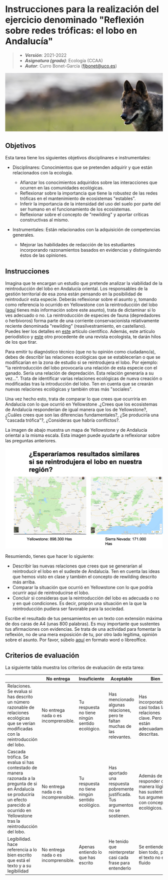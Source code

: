 # Instrucciones para la realización del ejercicio denominado "Reflexión sobre redes tróficas: el lobo en Andalucía"

> + **_Versión_**: 2021-2022
> + **_Asignatura (grado)_**: Ecología (CCAA)
> + **_Autor_**: Curro Bonet-García (fjbonet@uco.es)

![portada](https://github.com/aprendiendo-cosas/A_lobo_andalucia_ecologia_ccaa/raw/2021-2022/imagenes/portada.jpg)

## Objetivos 

Esta tarea tiene los siguientes objetivos disciplinares e instrumentales:

+ Disciplinares: Conocimientos que se pretenden adquirir y que están relacionados con la ecología.
  + Afianzar los conocimientos adquiridos sobre las interacciones que ocurren en las comunidades ecológicas.
  + Reflexionar sobre la importancia que tiene la robustez de las redes tróficas en el mantenimiento de ecosistemas "estables".
  + Inferir la importancia de la intensidad del uso del suelo por parte del ser humano en el funcionamiento de los ecosistemas.
  + Reflexionar sobre el concepto de "rewilding" y aportar críticas constructivas al mismo.
+ Instrumentales: Están relacionados con la adquisición de competencias generales.

  + Mejorar las habilidades de redacción de los estudiantes incorporando razonamientos basados en evidencias y distinguiendo éstos de las opiniones. 



## Instrucciones

Imagina que te encargan un estudio que pretende analizar la viabilidad de la reintroducción del lobo en Andalucía oriental. Los responsables de la gestión territorial de esa zona están pensando en la posibilidad de reintroducir esta especie. Deberás reflexionar sobre el asunto y, tomando como referencia lo ocurrido en Yellowstone con la reintroducción del lobo ([aquí](https://github.com/aprendiendo-cosas/P_modelizacion_interacciones_ecologia_ccaa/raw/2021-2022/descargables/cascadas_troficas.pptx) tienes más información sobre este asunto), trata de dictaminar si lo ves adecuado o no. La reintroducción de especies de fauna (depredadores o herbívoros) forma parte de una corriente conservacionista relativamente reciente denominada "rewilding" (reasilvestramiento, en castellano). Puedes leer los detalles en [este](https://sci-hub.hkvisa.net/10.1126/science.aav5570) artículo científico. Además, este artículo periodístico y [este](https://www.soberaniaalimentaria.info/numeros-publicados/70-numero-35/667-el-debate-sobre-resilvestrar-rewilding) otro procedente de una revista ecologista, te darán hilos de los que tirar. 

Para emitir tu diagnóstico técnico (que no tu opinión como ciudadano/a), debes de describir las relaciones ecológicas que se establecerían o que se modificarían en la zona de estudio si se reintrodujera el lobo. Por ejemplo: "la reintroducción del lobo provocaría una relación de esta especie con el ganado. Sería una relación de depredación. Esta relación generaría a su vez...". Trata de identificar varias relaciones ecológicas de nueva creación o modificadas tras la introducción del lobo. Ten en cuenta que se crearán nuevas relaciones ecológicas y también otras más "sociales".

Una vez hecho esto, trata de comparar lo que crees que ocurriría en Andalucía con lo que ocurrió en Yellowstone .¿Crees que los ecosistemas de Andalucía responderían de igual manera que los de Yellowstone?, ¿Cuáles crees que son las diferencias  fundamentales?, ¿Se produciría una "cascada trófica"?, ¿Consideras que habría conflictos?. 

La imagen de abajo muestra un mapa de Yellowstone y de Andalucía  oriental a la misma escala. Esta imagen puede ayudarte a reflexionar  sobre las preguntas anteriores. 



![imagen](https://github.com/aprendiendo-cosas/A_lobo_andalucia_ecologia_ccaa/raw/2021-2022/imagenes/yellowstone_vs_andalucia.png)

Resumiendo, tienes que hacer lo siguiente:

- Describir las nuevas relaciones que crees que se generarían al reintroducir el lobo en el sudeste de Andalucía. Ten en cuenta las ideas que hemos visto en clase y también el concepto de rewilding descrito más arriba.
- Comparar la situación que ocurrió en Yellowstone con lo que podría ocurrir aquí de reintroducirse el lobo. 
- Concluir si consideras que la reintroducción del lobo es adecuada o no y en qué condiciones. Es decir, propón una situación en la que la reintroducción pudiera ser favorable para la sociedad. 

Escribe el resultado de tus pensamientos en un texto con extensión máxima de dos caras de A4 (unas 800 palabras).  Es muy importante que sustentes tus afirmaciones con evidencias. Se trata de una actividad para fomentar la reflexión, no de una mera exposición de tu, por otro lado legítima, opinión sobre el asunto. Por favor, súbelo [aquí](https://www.turnitin.com/t_submit.asp?r=15.22801812729&svr=37&lang=es&aid=120034063) en formato word o libreoffice.



## Criterios de evaluación

La siguiente tabla muestra los criterios de evaluación de esta tarea:



|                                                              | No entrega                           | Insuficiente                                    | Aceptable                                                    | Bien                                                         | Buen trabajo                                                 | Excelente                                                    |
| ------------------------------------------------------------ | ------------------------------------ | ----------------------------------------------- | ------------------------------------------------------------ | ------------------------------------------------------------ | ------------------------------------------------------------ | ------------------------------------------------------------ |
| Relaciones. Se evalua si has descrito un número razonable de relaciones ecológicas que se verían modificadas con la reintroducción del lobo. | No entrega nada o es incomprensible. | Tu respuesta no tiene ningún sentido ecológico. | Has mencionado algunas relaciones, pero te faltan muchas de las relevantes. | Has incorporado casi todas las relaciones clave. Pero no están adecuadamente descritas. | Además de presentar un número aceptable de relaciones, las has descrito adecuadamente según se indicaba en el ejercicio. | Además de lo anterior, incorporas ideas no explícitamente mencionados en las instrucciones. |
| Cascada trófica. Se evalua si has contestado de manera razonada a la pregunta de si en Andalucía se produciría un efecto parecido al ocurrido en Yellowstone tras la reintroducción del lobo. | No entrega nada o es incomprensible. | Tu respuesta no tiene ningún sentido ecológico. | Has aportado una respuesta pobremente justificada. Tus argumentos no se sostienen. | Además de responder de manera lógica, has sustentado tus argumentos con conceptos ecológicos. | Has conectado la pregunta con otros conceptos que hemos visto en la asignatura. Muestras gran capacidad de transferir conocimiento de un ámbito a otro. | Además de lo anterior, incorporas conceptos no explícitamente mencionados en las instrucciones. |
| Legibilidad. hace referencia a lo bien escrito que está el texto y a su legibilidad | No entrega nada o es incomprensible. | Apenas entiendo lo que has escrito              | He tenido que reinterpretar casi cada frase para entenderlo  | Se entiende bien todo, pero el texto no es fluido            | Muy buena redacción. La lectura fluye fácilmente, cual novela. | Impecable estilo de escritura.                               |





